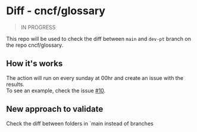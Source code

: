 # Diff - cncf/glossary

> IN PROGRESS  


This repo will be used to check the diff between `main` and `dev-pt` branch on the repo cncf/glossary.   

## How it's works
The action will run on every sunday at 00hr and create an issue with the results.   
To see an example, check the issue [#10](https://github.com/edsoncelio/diff-glossary-cncf-ptbr/issues/10).


## New approach to validate
Check the diff between folders in `main instead of branches 
